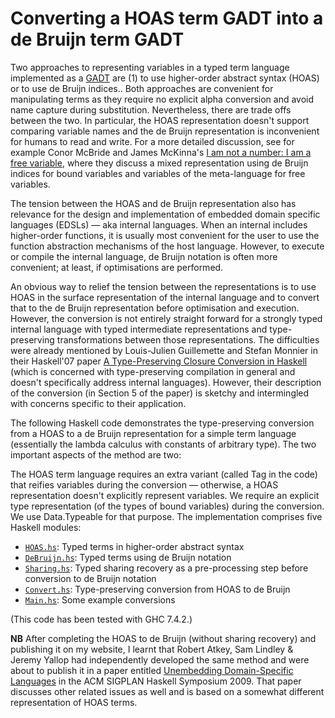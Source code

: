 Converting a HOAS term GADT into a de Bruijn term GADT
======================================================

Two approaches to representing variables in a typed term language implemented as a [GADT](http://en.wikipedia.org/wiki/GADT) are (1) to use higher-order abstract syntax (HOAS) or to use de Bruijn indices.. Both approaches are convenient for manipulating terms as they require no explicit alpha conversion and avoid name capture during substitution. Nevertheless, there are trade offs between the two. In particular, the HOAS representation doesn't support comparing variable names and the de Bruijn representation is inconvenient for humans to read and write. For a more detailed discussion, see for example Conor McBride and James McKinna's [I am not a number: I am a free variable](http://www.strictlypositive.org/notanum.ps.gz), where they discuss a mixed representation using de Bruijn indices for bound variables and variables of the meta-language for free variables.

The tension between the HOAS and de Bruijn representation also has relevance for the design and implementation of embedded domain specific languages (EDSLs) — aka internal languages. When an internal includes higher-order functions, it is usually most convenient for the user to use the function abstraction mechanisms of the host language. However, to execute or compile the internal language, de Bruijn notation is often more convenient; at least, if optimisations are performed.

An obvious way to relief the tension between the representations is to use HOAS in the surface representation of the internal language and to convert that to the de Bruijn representation before optimisation and execution. However, the conversion is not entirely straight forward for a strongly typed internal language with typed intermediate representations and type-preserving transformations between those representations. The difficulties were already mentioned by Louis-Julien Guillemette and Stefan Monnier in their Haskell'07 paper [A Type-Preserving Closure Conversion in Haskell](http://www.iro.umontreal.ca/~monnier/tcm.pdf) (which is concerned with type-preserving compilation in general and doesn't specifically address internal languages). However, their description of the conversion (in Section 5 of the paper) is sketchy and intermingled with concerns specific to their application.

The following Haskell code demonstrates the type-preserving conversion from a HOAS to a de Bruijn representation for a simple term language (essentially the lambda calculus with constants of arbitrary type). The two important aspects of the method are two:

The HOAS term language requires an extra variant (called Tag in the code) that reifies variables during the conversion — otherwise, a HOAS representation doesn't explicitly represent variables. We require an explicit type representation (of the types of bound variables) during the conversion. We use Data.Typeable for that purpose. The implementation comprises five Haskell modules:

* [`HOAS.hs`](HOAS.hs): Typed terms in higher-order abstract syntax
* [`DeBruijn.hs`](DeBruijn.hs): Typed terms using de Bruijn notation
* [`Sharing.hs`](Sharing.hs): Typed sharing recovery as a pre-processing step before conversion to de Bruijn notation
* [`Convert.hs`](Convert.hs): Type-preserving conversion from HOAS to de Bruijn
* [`Main.hs`](Main.hs): Some example conversions

(This code has been tested with GHC 7.4.2.)

__NB__ After completing the HOAS to de Bruijn (without sharing recovery) and publishing it on my website, I learnt that Robert Atkey, Sam Lindley & Jeremy Yallop had independently developed the same method and were about to publish it in a paper entitled [Unembedding Domain-Specific Languages](http://homepages.inf.ed.ac.uk/slindley/papers/unembedding.pdf) in the ACM SIGPLAN Haskell Symposium 2009. That paper discusses other related issues as well and is based on a somewhat different representation of HOAS terms.
